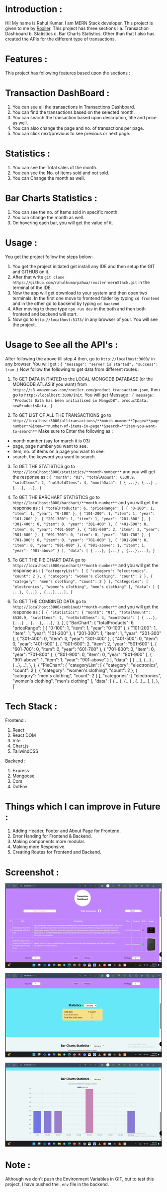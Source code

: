 # Introduction :

Hi! My name is Rahul Kumar. I am MERN Stack developer. This project is given to me by [Roxiler](https://www.roxiler.com/). This project has three sections : a. Transaction Dashboard b. Statistics c. Bar Charts Statistics.
Other than that I also has created the APIs for the different type of transactions.

# Features :

This project has following features based upon the sections :

# Transaction DashBoard :

1. You can see all the transactions in Transactions Dashboard.
2. You can find the transactions based on the selected month.
3. You can search the transaction based upon description, title and price as well.
4. You can also change the page and no. of transactions per page.
5. You can click next/previous to see previous or next page.

# Statistics :

1. You can see the Total sales of the month.
2. You can see the No. of items sold and not sold.
3. You can Change the month as well.

# Bar Charts Statistics :

1. You can see the no. of Items sold in specific month.
2. You can change the month as well.
3. On hovering each bar, you will get the value of it.

# Usage :

You get the project follow the steps below:

1. You get the project initiated get install any IDE and then setup the GIT and GITHUB on it.
2. After that write `git clone https://github.com/rahulkumarpahwa/roxiler-mernStack.git` in the terminal of the IDE.
3. Now the app will get download to your system and then open two terminals. In the first one move to frontend folder by typing `cd frontend` and in the other go to backend by typing `cd backend`.
4. After moving to these type `npm run dev` in the both and then both frontend and backend will start.
5. Now go to `http://localhost:5173/` in any browser of your. You will see the project.

# Usage to See all the API's :

After following the above till step 4 then, go to `http://localhost:3000/` in any browser. You will get :
`{
    "message": "server is started",
    "success": true
}`
Now follow the following to get data from different routes :

1. To GET DATA INITIATED to the LOCAL MONGODB DATABASE (or the MONGODB ATLAS if you want) from `https://s3.amazonaws.com/roxiler.com/product_transaction.json`, then go to `http://localhost:3000/init`. You will get Message :
   `{
    message: "Products Data has been initialised in MongoDB",
    productData: newProductsData,
}`

2. To GET LIST OF ALL THE TRANSACTIONS go to `http://localhost:3000/alltransactions/**month-number**?page=**page-number**&item=**number-of-items-in-page**&search=**item-you-want-to-search**`
   Make sure to Enter the following as :

- month number (say for march it is 03)
- page, page number you want to see.
- item, no. of items on a page you want to see.
- search, the keyword you want to search.

3. To GET THE STATISTICS go to `http://localhost:3000/statistics/**month-number**` and you will get the
   response as :
   `{
    "month": "01",
    "totalAmount": 6530.9,
    "soldItems": 2,
    "notSoldItems": 4,
    "monthData": [ { ...}, {...} , {...},...],
}`

4. To GET THE BARCHART STATISTICS go to `http://localhost:3000/barchart/**month-number**` and you will get the response as :
   `{
    "totalProducts": 6,
    "priceRange": [
        {
            "0-100": 1,
            "item": 1,
            "year": "0-100"
        },
        {
            "101-200": 1,
            "item": 1,
            "year": "101-200"
        },
        {
            "201-300": 1,
            "item": 1,
            "year": "201-300"
        },
        {
            "301-400": 0,
            "item": 0,
            "year": "301-400"
        },
        {
            "401-500": 0,
            "item": 0,
            "year": "401-500"
        },
        {
            "501-600": 2,
            "item": 2,
            "year": "501-600"
        },
        {
            "601-700": 0,
            "item": 0,
            "year": "601-700"
        },
        {
            "701-800": 0,
            "item": 0,
            "year": "701-800"
        },
        {
            "801-900": 0,
            "item": 0,
            "year": "801-900"
        },
        {
            "901-above": 1,
            "item": 1,
            "year": "901-above"
        }
    ],
    "data": [ { ...}, {...} , {...},...],
}`

5. To GET THE PIE CHART DATA go to `http://localhost:3000/piechart/**month-number**` and you will get the
   response as :
   `{
    "categoryList": [
        {
            "category": "electronics",
            "count": 2
        },
        {
            "category": "women's clothing",
            "count": 2
        },
        {
            "category": "men's clothing",
            "count": 2
        }
    ],
    "categories": [
        "electronics",
        "women's clothing",
        "men's clothing"
    ],
    "data": [ { ...}, {...} , {...},...],
}`

6. To GET THE COMBINED DATA go to `http://localhost:3000/combined/**month-number**` and you will get the
   response as :
   `[
    {
        "Statistics": {
            "month": "01",
            "totalAmount": 6530.9,
            "soldItems": 2,
            "notSoldItems": 4,
            "monthData": [ { ...}, {...} , {...},...],
        }`,
   },
   {
   "BarChart": {
   "totalProducts": 6,
   "priceRange": [
   {
   "0-100": 1,
   "item": 1,
   "year": "0-100"
   },
   {
   "101-200": 1,
   "item": 1,
   "year": "101-200"
   },
   {
   "201-300": 1,
   "item": 1,
   "year": "201-300"
   },
   {
   "301-400": 0,
   "item": 0,
   "year": "301-400"
   },
   {
   "401-500": 0,
   "item": 0,
   "year": "401-500"
   },
   {
   "501-600": 2,
   "item": 2,
   "year": "501-600"
   },
   {
   "601-700": 0,
   "item": 0,
   "year": "601-700"
   },
   {
   "701-800": 0,
   "item": 0,
   "year": "701-800"
   },
   {
   "801-900": 0,
   "item": 0,
   "year": "801-900"
   },
   {
   "901-above": 1,
   "item": 1,
   "year": "901-above"
   }
   ],
   "data": [ { ...}, {...} , {...},...],
   },
   },
   {
   "PieChart": {
   "categoryList": [
   {
   "category": "electronics",
   "count": 2
   },
   {
   "category": "women's clothing",
   "count": 2
   },
   {
   "category": "men's clothing",
   "count": 2
   }
   ],
   "categories": [
   "electronics",
   "women's clothing",
   "men's clothing"
   ],
   "data": [ { ...}, {...} , {...},...],
   },
   },
   ]`

# Tech Stack :

Frontend :

1.  React
2.  React DOM
3.  Vite
4.  Chart.js
5.  TailwindCSS

Backend :

1.  Express
2.  Mongoose
3.  Cors
4.  DotEnv

# Things which I can improve in Future :

1. Adding Header, Footer and About Page for Frontend.
2. Error Handing for Frontend & Backend.
3. Making components more modular.
4. Making more Responsive.
5. Creating Routes for Frontend and Backend.

# Screenshot :

![](./assets/transactionDashboard.png)

![](./assets/statistics.png)

![](./assets/barchart.png)

# Note :

Although we don't push the Environment Variables in GIT, but to test this project, I have pushed the `.env` file in the backend.
